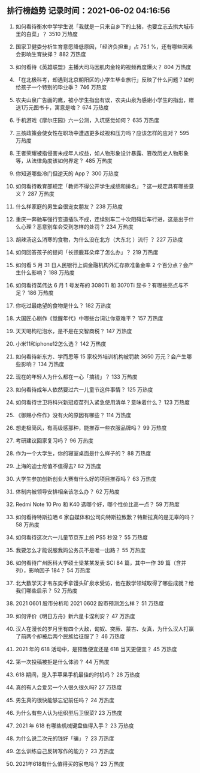 
## 排行榜趋势 记录时间：2021-06-02 04:16:56
  
  1. 如何看待衡水中学学生说「我就是一只来自乡下的土猪，也要立志去拱大城市里的白菜」？ 3510 万热度
    
  2. 国家卫健委分析生育意愿降低原因，「经济负担重」占 75.1 %，还有哪些因素会影响生育抉择？ 882 万热度
    
  3. 如何看待《英雄联盟》主播大司马因肌肉金轮的视频再度爆火？ 804 万热度
    
  4. 「在北极科考，却遇到北京朝阳区的小学生毕业旅行」反映了什么问题？如何给孩子一个特别的毕业季？ 746 万热度
    
  5. 农夫山泉广告画的鹰，被小学生指出有误，农夫山泉为感谢小学生的指出，赠送1万元图书卡，寓意是啥？ 674 万热度
    
  6. 手机游戏《摩尔庄园》六一公测，入坑感觉如何？ 635 万热度
    
  7. 三孩政策会使女性在职场中遭遇更多歧视和压力吗？应该怎样的应对？ 595 万热度
    
  8. 王者荣耀被指侵害未成年人权益，如人物形象设计暴露、篡改历史人物形象等，从法律角度该如何界定？ 485 万热度
    
  9. 你知道哪些冷门但逆天的 App？ 300 万热度
    
  10. 如何看待教育部规定「教师不得公开学生成绩和排名」？这一规定具有哪些意义？ 287 万热度
    
  11. 什么样家庭的男生会很宠女朋友？ 238 万热度
    
  12. 重庆一奔驰车强行变道插队不成，连续别车二十次阻碍后车行进，这是出于什么心理？恶意别车会受到怎样的处罚？ 234 万热度
    
  13. 胡辣汤这么消寒的食物，为什么没在北方（大东北 ）流行 ？ 227 万热度
    
  14. 如何回答孩子的提问「长颈鹿耳朵痒了怎么办」？ 219 万热度
    
  15. 如何看 5 月 31 日人民银行上调金融机构外汇存款准备金率 2 个百分点？会产生什么影响？ 188 万热度
    
  16. 如何看待英伟达 6 月 1 号发布的 3080Ti 和 3070Ti 显卡？有哪些亮点与不足？ 186 万热度
    
  17. 你吃过最绝望的食物是什么？ 182 万热度
    
  18. 大国匠心剧作《觉醒年代》中哪些台词让你意难平？ 157 万热度
    
  19. 天天喝枸杞泡水，是不是在交智商税？ 147 万热度
    
  20. 小米11和iphone12怎么选？ 142 万热度
    
  21. 如何看待新东方、学而思等 15 家校外培训机构被罚款 3650 万元？会产生哪些影响？ 134 万热度
    
  22. 现在的年轻人为什么都在一心「搞钱」？ 133 万热度
    
  23. 如何看待成年人依然要过六一儿童节这件事情？ 125 万热度
    
  24. 如何看待世卫将科兴新冠疫苗列入紧急使用清单？意味着什么？ 123 万热度
    
  25. 《御赐小仵作》没有火的原因有哪些？ 114 万热度
    
  26. 想走极简风，有高级感那种，能推荐一些衣服品牌吗？ 99 万热度
    
  27. 考研建议回家复习吗？ 96 万热度
    
  28. 作为一个大学生，你的寝室桌面是什么样子的？ 88 万热度
    
  29. 上海的迪士尼值不值得去? 82 万热度
    
  30. 大学生参加创新创业大赛有什么好的项目推荐吗？ 63 万热度
    
  31. 体制内被领导安排相亲该怎么办？ 62 万热度
    
  32. Redmi Note 10 Pro 和 K40 选哪个好，哪个性价比高一点？ 59 万热度
    
  33. 如何看待特斯拉晒 6 家自媒体和公司向特斯拉致歉？特斯拉真的是无辜的吗？ 58 万热度
    
  34. 如何看待这次六一儿童节京东上的 PS5 秒没？ 55 万热度
    
  35. 我要怎么才能说服我妈公务员不是唯一出路？ 55 万热度
    
  36. 如何看待广州医科大学硕士梁某某发表 SCI 84 篇，其中一作 39 篇（含并列），影响因子 184？ 54 万热度
    
  37. 北大数学天才韦东奕手拿馒头矿泉水受访，他在数学领域取得了哪些成就？给我们哪些启示？ 52 万热度
    
  38. 2021 0601 股市分析和 2021 0602 股市预测怎么样？ 51 万热度
    
  39. 如何评价《明日方舟》新六星卡涅利安？ 47 万热度
    
  40. 汉人在漫长的岁月里有四个大敌，匈奴、突厥、蒙古、女真，为什么汉人打赢了前两个却被后两个民族给征服了？ 46 万热度
    
  41. 2021 年的 618 活动中，是预售便宜还是 618 当天更便宜？ 45 万热度
    
  42. 第一次投稿被拒是什么体验？ 44 万热度
    
  43. 618 期间，是入手苹果手机最佳的时机吗？ 28 万热度
    
  44. 真的有人会爱另一个人很久很久吗? 27 万热度
    
  45. 男生真的很快能够忘记前任吗？ 24 万热度
    
  46. 为什么有些人认为组织型后卫很菜? 23 万热度
    
  47. 2021 年 618 有哪些机械键盘值得入手？ 23 万热度
    
  48. 为什么说二次元的钱好「骗」？ 23 万热度
    
  49. 怎么训练自己反转写作的能力？ 23 万热度
    
  50. 2021年618有什么值得买的家电吗？ 23 万热度
    